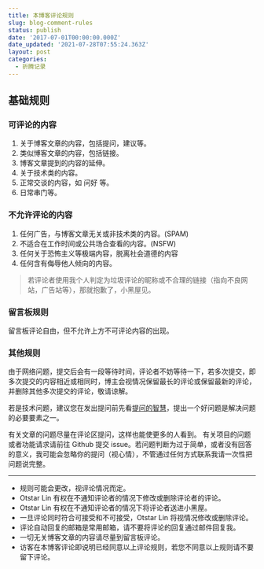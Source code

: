 ```yaml
---
title: 本博客评论规则
slug: blog-comment-rules
status: publish
date: '2017-07-01T00:00:00.000Z'
date_updated: '2021-07-28T07:55:24.363Z'
layout: post
categories:
  - 折腾记录
---
```

## 基础规则

### 可评论的内容

1. 关于博客文章的内容，包括提问，建议等。
2. 类似博客文章的内容，包括链接。
3. 博客文章提到的内容的延伸。
4. 关于技术类的内容。
5. 正常交谈的内容，如 问好 等。
6. 日常串门等。

### 不允许评论的内容

1. 任何广告，与博客文章无关或非技术类的内容。(SPAM)
2. 不适合在工作时间或公共场合查看的内容。(NSFW)
3. 任何关于恐怖主义等极端内容，脱离社会道德的内容
4. 任何含有侮辱他人倾向的内容。

> 若评论者使用我个人判定为垃圾评论的昵称或不合理的链接（指向不良网站，广告站等），那就抱歉了，小黑屋见。

### 留言板规则

留言板评论自由，但不允许上方不可评论内容的出现。

### 其他规则

由于网络问题，提交后会有一段等待时间，评论者不妨等待一下，若多次提交，即多次提交的内容相近或相同时，博主会视情况保留最长的评论或保留最新的评论，并删除其他多次提交的评论，敬请谅解。

若是技术问题，建议您在发出提问前先看[提问的智慧](https://github.com/ryanhanwu/How-To-Ask-Questions-The-Smart-Way/blob/master/README-zh_CN.md)，提出一个好问题是解决问题的必要要素之一。

有关文章的问题尽量在评论区提问，这样也能使更多的人看到。 有关项目的问题或者功能请求请前往 Github 提交 issue。若问题判断为过于简单，或者没有回答的意义，我可能会忽略你的提问（视心情），不管通过任何方式联系我请一次性把问题说完整。

---

- 规则可能会更改，视评论情况而定。
- Otstar Lin 有权在不通知评论者的情况下修改或删除评论者的评论。
- Otstar Lin 有权在不通知评论者的情况下将评论者送进小黑屋。
- 一旦评论同时符合可接受和不可接受，Otstar Lin 将视情况修改或删除评论。
- 评论自动回复的邮箱是常用邮箱，请不要将评论的回复通过邮件回复我。
- 一切无关博客文章的内容请尽量到留言板评论。
- 访客在本博客评论即说明已经同意以上评论规则，若您不同意以上规则请不要留下评论。
